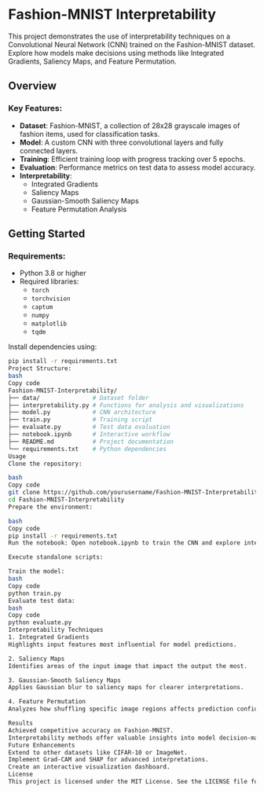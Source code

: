 # Fashion-MNIST Interpretability

This project demonstrates the use of interpretability techniques on a Convolutional Neural Network (CNN) trained on the Fashion-MNIST dataset. Explore how models make decisions using methods like Integrated Gradients, Saliency Maps, and Feature Permutation.

## Overview

### Key Features:
- **Dataset**: Fashion-MNIST, a collection of 28x28 grayscale images of fashion items, used for classification tasks.
- **Model**: A custom CNN with three convolutional layers and fully connected layers.
- **Training**: Efficient training loop with progress tracking over 5 epochs.
- **Evaluation**: Performance metrics on test data to assess model accuracy.
- **Interpretability**:
  - Integrated Gradients
  - Saliency Maps
  - Gaussian-Smooth Saliency Maps
  - Feature Permutation Analysis

## Getting Started

### Requirements:
- Python 3.8 or higher
- Required libraries: 
  - `torch`
  - `torchvision`
  - `captum`
  - `numpy`
  - `matplotlib`
  - `tqdm`

Install dependencies using:
```bash
pip install -r requirements.txt
Project Structure:
bash
Copy code
Fashion-MNIST-Interpretability/
├── data/               # Dataset folder
├── interpretability.py # Functions for analysis and visualizations
├── model.py            # CNN architecture
├── train.py            # Training script
├── evaluate.py         # Test data evaluation
├── notebook.ipynb      # Interactive workflow
├── README.md           # Project documentation
└── requirements.txt    # Python dependencies
Usage
Clone the repository:

bash
Copy code
git clone https://github.com/yourusername/Fashion-MNIST-Interpretability.git
cd Fashion-MNIST-Interpretability
Prepare the environment:

bash
Copy code
pip install -r requirements.txt
Run the notebook: Open notebook.ipynb to train the CNN and explore interpretability techniques interactively.

Execute standalone scripts:

Train the model:
bash
Copy code
python train.py
Evaluate test data:
bash
Copy code
python evaluate.py
Interpretability Techniques
1. Integrated Gradients
Highlights input features most influential for model predictions.

2. Saliency Maps
Identifies areas of the input image that impact the output the most.

3. Gaussian-Smooth Saliency Maps
Applies Gaussian blur to saliency maps for clearer interpretations.

4. Feature Permutation
Analyzes how shuffling specific image regions affects prediction confidence.

Results
Achieved competitive accuracy on Fashion-MNIST.
Interpretability methods offer valuable insights into model decision-making.
Future Enhancements
Extend to other datasets like CIFAR-10 or ImageNet.
Implement Grad-CAM and SHAP for advanced interpretations.
Create an interactive visualization dashboard.
License
This project is licensed under the MIT License. See the LICENSE file for details.
